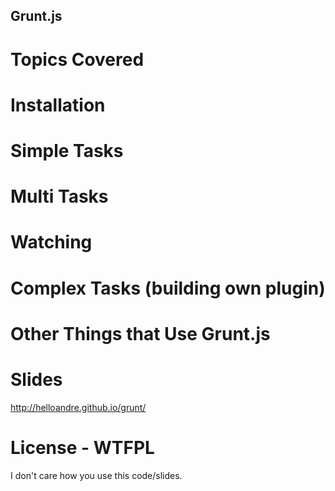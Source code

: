 Grunt.js
--------

Topics Covered
==============

# Installation
# Simple Tasks
# Multi Tasks
# Watching
# Complex Tasks (building own plugin)
# Other Things that Use Grunt.js

Slides
======

http://helloandre.github.io/grunt/

License - WTFPL
=====

I don't care how you use this code/slides.